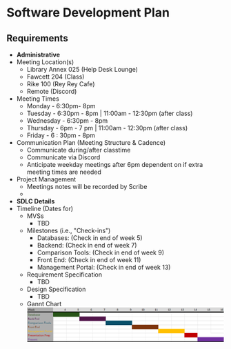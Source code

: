 # Software Development Plan

## Requirements

- **Administrative**
- Meeting Location(s)
  - Library Annex 025 (Help Desk Lounge)
  - Fawcett 204 (Class)
  - Rike 100 (Rey Rey Cafe)
  - Remote (Discord)
- Meeting Times
  - Monday - 6:30pm- 8pm
  - Tuesday - 6:30pm - 8pm | 11:00am - 12:30pm (after class)
  - Wednesday - 6:30pm - 8pm
  - Thursday - 6pm - 7 pm | 11:00am - 12:30pm (after class)
  - Friday - 6 : 30pm - 8pm
- Communication Plan (Meeting Structure & Cadence)
  - Communicate during/after classtime
  - Communicate via Discord
  - Anticipate weekday meetings after 6pm dependent on if extra meeting times are needed
- Project Management
  - Meetings notes will be recorded by Scribe
  -
- **SDLC Details**
- Timeline (Dates for)
  - MVSs
    - TBD
  - Milestones (i.e., "Check-ins")
    - Databases: (Check in end of week 5)
    - Backend: (Check in end of week 7)
    - Comparison Tools: (Check in end of week 9)
    - Front End: (Check in end of week 11)
    - Management Portal: (Check in end of week 13)
  - Requirement Specification
    - TBD
  - Design Specification
    - TBD
  - Gannt Chart
    ![image](./CEG4110Gantt.png)
